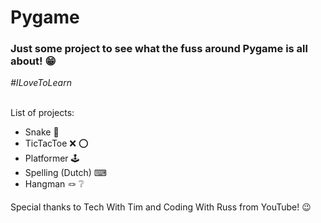 <h1>Pygame</h1>
<h3>Just some project to see what the fuss around Pygame is all about! &#128513;</h3>
<i>#ILoveToLearn</i>
<br><br>
<p>List of projects:</p>
<ul>
  <li>Snake &#128013;</li>
  <li>TicTacToe &#10060; &#11093;</li>
  <li>Platformer &#128377;</li>
  <li>Spelling (Dutch) &#9000;</li>
  <li>Hangman &#129698;‬ &#10068;</li>
</ul>
<p>Special thanks to Tech With Tim and Coding With Russ from YouTube! &#128521;</p>
